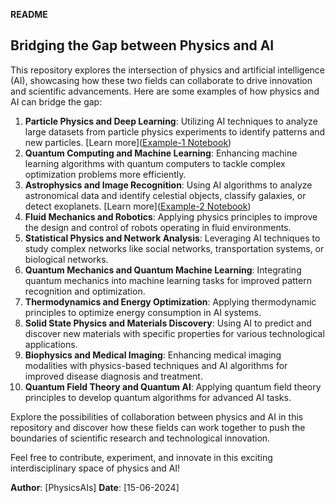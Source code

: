 **README**

## Bridging the Gap between Physics and AI

This repository explores the intersection of physics and artificial intelligence (AI), showcasing how these two fields can collaborate to drive innovation and scientific advancements. Here are some examples of how physics and AI can bridge the gap:

1. **Particle Physics and Deep Learning**: Utilizing AI techniques to analyze large datasets from particle physics experiments to identify patterns and new particles.
    [Learn more](<a href="https://colab.research.google.com/github/PhysicsAIs/physics-ai-bridging-the-gap-/blob/main/example-1.ipynb" target="_blank">Example-1 Notebook</a>)
3. **Quantum Computing and Machine Learning**: Enhancing machine learning algorithms with quantum computers to tackle complex optimization problems more efficiently.
4. **Astrophysics and Image Recognition**: Using AI algorithms to analyze astronomical data and identify celestial objects, classify galaxies, or detect exoplanets.
       [Learn more](<a href="https://colab.research.google.com/github/PhysicsAIs/physics-ai-bridging-the-gap-/blob/main/example-2.ipynb" target="_blank">Example-2 Notebook</a>)
6. **Fluid Mechanics and Robotics**: Applying physics principles to improve the design and control of robots operating in fluid environments.
7. **Statistical Physics and Network Analysis**: Leveraging AI techniques to study complex networks like social networks, transportation systems, or biological networks.
8. **Quantum Mechanics and Quantum Machine Learning**: Integrating quantum mechanics into machine learning tasks for improved pattern recognition and optimization.
9. **Thermodynamics and Energy Optimization**: Applying thermodynamic principles to optimize energy consumption in AI systems.
10. **Solid State Physics and Materials Discovery**: Using AI to predict and discover new materials with specific properties for various technological applications.
11. **Biophysics and Medical Imaging**: Enhancing medical imaging modalities with physics-based techniques and AI algorithms for improved disease diagnosis and treatment.
12. **Quantum Field Theory and Quantum AI**: Applying quantum field theory principles to develop quantum algorithms for advanced AI tasks.

Explore the possibilities of collaboration between physics and AI in this repository and discover how these fields can work together to push the boundaries of scientific research and technological innovation. 

Feel free to contribute, experiment, and innovate in this exciting interdisciplinary space of physics and AI!

**Author**: [PhysicsAIs]
**Date**: [15-06-2024]

